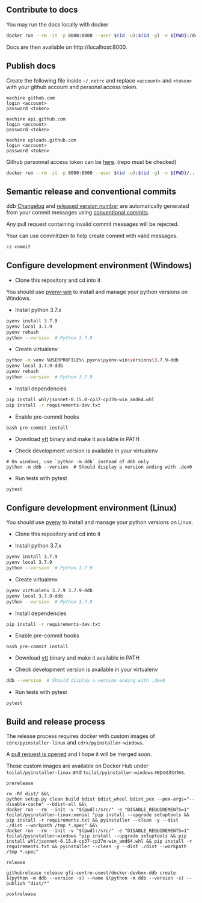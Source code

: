 ## Contribute to docs

You may run the docs locally with docker

```bash
docker run --rm -it -p 8000:8000 --user $(id -u):$(id -g) -v ${PWD}:/docs squidfunk/mkdocs-material serve
```

Docs are then available on http://localhost:8000.

## Publish docs

Create the following file inside `~/.netrc` and replace `<account>` and `<token>` with your github account and personal
access token.

```
machine github.com
login <account>
password <token>

machine api.github.com
login <account>
password <token>

machine uploads.github.com
login <account>
password <token>
```

Github personnal access token can be [here](https://github.com/settings/tokens). (repo must be checked)

```bash
docker run --rm -it -p 8000:8000 --user $(id -u):$(id -g) -v ${PWD}/..:/docs -v ${HOME}/.netrc:/.netrc:ro --workdir=/docs/ddb squidfunk/mkdocs-material gh-deploy
```

## Semantic release and conventional commits

ddb [Changelog](./CHANGELOG.md)
and [released version number](https://github.com/gfi-centre-ouest/docker-devbox-ddb/releases) are automatically
generated from your commit messages using [conventional commits](https://www.conventionalcommits.org/en/v1.0.0/).

Any pull request containing invalid commit messages will be rejected.

Your can use commitizen to help create commit with valid messages.

```bash
cz commit
```

## Configure development environment (Windows)

- Clone this repository and cd into it

You should use [pyenv-win](https://github.com/pyenv-win/pyenv-win) to install and manage your python versions on
Windows.

- Install python 3.7.x

```bash
pyenv install 3.7.9
pyenv local 3.7.9
pyenv rehash
python --version  # Python 3.7.9
```

- Create virtualenv

```bash
python -m venv %USERPROFILE%\.pyenv\pyenv-win\versions\3.7.9-ddb
pyenv local 3.7.9-ddb
pyenv rehash
python --version  # Python 3.7.9
```

- Install dependencies

```bash
pip install whl/jsonnet-0.15.0-cp37-cp37m-win_amd64.whl
pip install -r requirements-dev.txt
```

- Enable pre-commit hooks

``bash pre-commit install
``

- Download [ytt](https://get-ytt.io/) binary and make it available in PATH

- Check development version is available in your virtualenv

```
# On windows, use `python -m ddb` instead of ddb only
python -m ddb --version  # Should display a version ending with .dev0
```

- Run tests with pytest

```bash
pytest
```

## Configure development environment (Linux)

You should use [pyenv](https://github.com/pyenv/pyenv) to install and manage your python versions on Linux.

- Clone this repository and cd into it

- Install python 3.7.x

```bash
pyenv install 3.7.9
pyenv local 3.7.9
python --version  # Python 3.7.9
```

- Create virtualenv

```bash
pyenv virtualenv 3.7.9 3.7.9-ddb
pyenv local 3.7.9-ddb
python --version  # Python 3.7.9
```

- Install dependencies

```bash
pip install -r requirements-dev.txt
```

- Enable pre-commit hooks

``bash pre-commit install
``

- Download [ytt](https://get-ytt.io/) binary and make it available in PATH

- Check development version is available in your virtualenv

```bash
ddb --version  # Should display a version ending with .dev0
```

- Run tests with pytest

```
pytest
```

## Build and release process

The release process requires docker with custom images of `cdrx/pyinstaller-linux` and `cdrx/pyinstaller-windows`.

A [pull request is opened](https://github.com/cdrx/docker-pyinstaller/pull/90) and I hope it will be merged soon.

Those custom images are available on Docker Hub under `toilal/pyinstaller-linux` and `toilal/pyinstaller-windows`
repositories.

```
prerelease

rm -Rf dist/ &&\
python setup.py clean build bdist bdist_wheel bdist_pex --pex-args="--disable-cache" --bdist-all &&\
docker run --rm --init -v "$(pwd):/src/" -e "DISABLE_REQUIREMENTS=1" toilal/pyinstaller-linux:xenial "pip install --upgrade setuptools && pip install -r requirements.txt && pyinstaller --clean -y --dist ./dist --workpath /tmp *.spec" &&\
docker run --rm --init -v "$(pwd):/src/" -e "DISABLE_REQUIREMENTS=1" toilal/pyinstaller-windows "pip install --upgrade setuptools && pip install whl/jsonnet-0.15.0-cp37-cp37m-win_amd64.whl && pip install -r requirements.txt && pyinstaller --clean -y --dist ./dist --workpath /tmp *.spec"

release

githubrelease release gfi-centre-ouest/docker-devbox-ddb create $(python -m ddb --version -s) --name $(python -m ddb --version -s) --publish "dist/*"

postrelease
```

